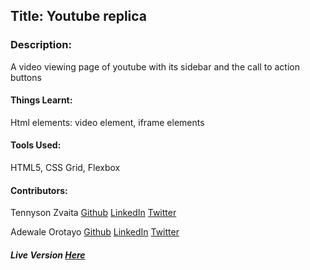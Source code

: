 ## Title: Youtube replica

### Description: 
A video viewing page of youtube with its sidebar and the call to action buttons

#### Things Learnt:
Html elements: video element, iframe elements

#### Tools Used:
HTML5, CSS Grid, Flexbox

#### Contributors: 

Tennyson Zvaita
[Github](https://github.com/tzvaita)
[LinkedIn](https://www.linkedin.com/in/tennyson-takudzwa-zvaita-3b421485/)
[Twitter](https://twitter.com/tennyzvaita
)

 Adewale Orotayo
 [Github](https://github.com/didymus707)
 [LinkedIn](https://www.linkedin.com/in/adewale-thomas-orotayo/)
 [Twitter](https://twitter.com/Didy707)

##### Live Version [Here](https://rawcdn.githack.com/tzvaita/youtube/54094599cfedd05991fda4913206cf29c6b6102c/index.html)
